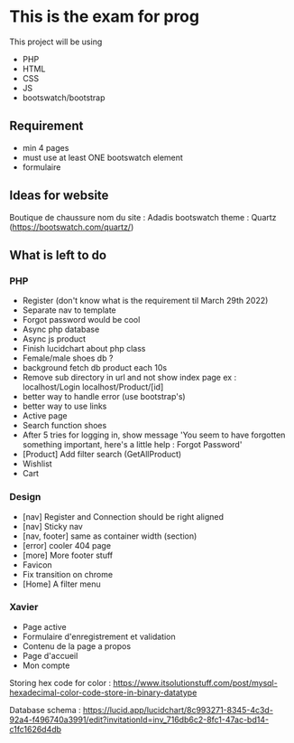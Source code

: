 # This is the exam for prog
This project will be using
- PHP
- HTML
- CSS
- JS
- bootswatch/bootstrap

## Requirement
- min 4 pages
- must use at least ONE bootswatch element
- formulaire

## Ideas for website
Boutique de chaussure
nom du site : Adadis
bootswatch theme : Quartz (https://bootswatch.com/quartz/)

## What is left to do 
### PHP
- Register  (don't know what is the requirement til March 29th 2022)
- Separate nav to template
- Forgot password would be cool
- Async php database
- Async js product
- Finish lucidchart about php class
- Female/male shoes db ?
- background fetch db product each 10s
- Remove sub directory in url and not show index page
ex : localhost/Login
localhost/Product/[id]
- better way to handle error (use bootstrap's)
- better way to use links
- Active page
- Search function shoes
- After 5 tries for logging in, show message 'You seem to have forgotten something important, 
here's a little help : Forgot Password'
- [Product] Add filter search (GetAllProduct)
- Wishlist
- Cart

### Design
- [nav] Register and Connection should be right aligned
- [nav] Sticky nav
- [nav, footer] same as container width (section)
- [error] cooler 404 page
- [more] More footer stuff
- Favicon
- Fix transition on chrome
- [Home] A filter menu


### Xavier
- Page active
- Formulaire d'enregistrement et validation
- Contenu de la page a propos
- Page d'accueil
- Mon compte



Storing hex code for color : https://www.itsolutionstuff.com/post/mysql-hexadecimal-color-code-store-in-binary-datatype

Database schema : https://lucid.app/lucidchart/8c993271-8345-4c3d-92a4-f496740a3991/edit?invitationId=inv_716db6c2-8fc1-47ac-bd14-c1fc1626d4db